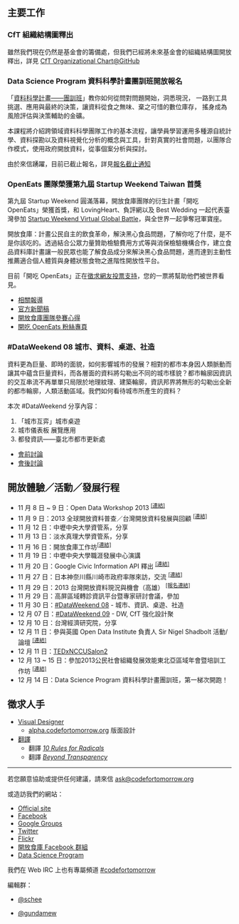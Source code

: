 ## 主要工作

### CfT 組織結構圖釋出
雖然我們現在仍然是基金會的籌備處，但我們已經將未來基金會的組織結構圖開放釋出，詳見 [CfT Organizational Chart@GitHub][1]

### Data Science Program 資料科學計畫團訓班開放報名
「[資料科學計畫——團訓班][3]」教你如何從問對問題開始，洞悉現況， 一路到工具挑選、應用與最終的決策，讓資料從食之無味、棄之可惜的數位庫存， 搖身成為風險評估與決策輔助的金礦。

本課程將介紹跨領域資料科學團隊工作的基本流程，讓學員學習運用多種源自統計學、資料探勘以及資料視覺化分析的概念與工具，針對真實的社會問題，以團隊合作模式，使用政府開放資料，從事個案分析與探討。

由於來信踴躍，目前已截止報名，詳見[報名截止通知][2]

### OpenEats 團隊榮獲第九屆 Startup Weekend Taiwan 首獎
第九屆 Startup Weekend 圓滿落幕，開放食庫團隊的衍生計畫「開吃 OpenEats」榮獲首獎，和 LovingHeart、負評網以及 Best Wedding 一起代表臺灣參加 [Startup Weekend Virtual Global Battle][4]，與全世界一起爭奪冠軍寶座。

開放食庫：計畫公民自主的飲食革命，解決黑心食品問題，了解你吃了什麼，是不是你該吃的。透過結合公眾力量贊助檢驗費用方式等與消保檢驗機構合作，建立食品資料庫計畫讓一般民眾也能了解食品成分來解決黑心食品問題，進而達到主動性推薦適合個人體質與身體狀態食物之進階性開放性平台。

目前「開吃 OpenEats」正在[徵求網友投票支持][5]，您的一票將幫助他們被世界看見。

- [相關報導][6]
- [官方新聞稿][7]
- [開放食庫團隊參賽心得][8]
- [開吃 OpenEats 粉絲專頁][9]

### #DataWeekend 08 城市、資料、桌遊、社造
資料更為巨量、即時的面貌，如何影響城市的發展？相對的都市本身因人類脈動而讓其中蘊含巨量資料，而各層面的資料將勾勒出不同的城市樣貌？都市輪廓因資訊的交互串流不再單單只局限於地理紋理、建築輪廓，資訊邦界將無形的勾勒出全新的都市輪廓，人類活動區域。我們如何看待城市所產生的資料？

本次 #DataWeekend 分享內容：

1. 「城市互弈」城市桌遊  
2. 城市儀表板 展覽應用
3. 都發資訊——臺北市都市更新處

- [會前討論][10]
- [會後討論][11]

## 開放體驗／活動／發展行程
- 11 月 8 日 ~ 9 日：Open Data Workshop 2013 <sup>[\[連結\]][12]</sup>
- 11 月 9 日：2013 全球開放資料普查／台灣開放資料發展與回顧 <sup>[\[連結\]][13]</sup>
- 11 月 12 日：中壢中央大學資管系，分享
- 11 月 13 日：淡水真理大學資管系，分享
- 11 月 16 日：開放食庫工作坊<sup>[\[連結\]][34]</sup>
- 11 月 19 日：中壢中央大學職涯發展中心演講
- 11 月 20 日：Google Civic Information API 釋出 <sup>[\[連結\]][14]</sup>
- 11 月 27 日：日本神奈川縣川崎市政府率隊來訪，交流 <sup>[\[連結\]][15]</sup>
- 11 月 29 日：2013 台灣開放資料現況與機會（高雄） <sup>[\[報名連結\]][16]</sup>
- 11 月 29 日：高屏區域轉診資訊平台暨專家研討會議，參加
- 11 月 30 日：[#DataWeekend 08](https://kktix.com/events/dataweekend-08/) - 城市、資訊、桌遊、社造
- 12 月 07 日：[#DataWeekend 09](https://kktix.com/events/dataweekend-09/) - DW, CfT 強化設計聚
- 12 月 10 日：台灣經濟研究院，分享
- 12 月 11 日：參與英國 Open Data Institute 負責人 Sir Nigel Shadbolt 活動/論壇 <sup>[\[連結\]][33]</sup>
- 12 月 11 日：[TEDxNCCUSalon2](http://tedxnccu.com/events/2013-12-11-tedxnccusalon2)
- 12 月 13 ~ 15 日：參加2013公民社會組織發展效能東北亞區域年會暨培訓工作坊 <sup>[\[連結\]][17]</sup>
- 12 月 14 日：Data Science Program 資料科學計畫團訓班，第一梯次開跑！

## 徵求人手
- [Visual Designer][18]
    - [alpha.codefortomorrow.org][19] 版面設計
- [翻譯][20]
    - 翻譯 [*10 Rules for Radicals*][21]
    - 翻譯 [*Beyond Transparency*][22]

---

若您願意協助或提供任何建議，請來信 ask@codefortomorrow.org

或造訪我們的網站：

- [Official site][23]
- [Facebook][24]
- [Google Groups][25]
- [Twitter][26]
- [Flickr][27]
- [開放食庫 Facebook 群組][28]
- [Data Science Program][29]

我們在 Web IRC 上也有專屬頻道 [#codefortomorrow][30]

編輯群：

- [@schee][31]
- [@gundamew][32]


  [1]: https://github.com/codefortomorrow/foundation-document/blob/master/cft-org-chart-2013q4.png
  [2]: http://datasci.co/2013/12/02/closing-date-entries/
  [3]: http://datasci.co/2013/11/24/datasci-open-2013/
  [4]: http://wake.github.io/gsw/
  [5]: http://goo.gl/lLqwUw
  [6]: http://bnext.com.tw/article/view/id/30172
  [7]: https://startupweekendtaiwan.hackpad.com/-Startup-Weekend-Taiwan--terrRPlHVeY
  [8]: http://water-yh-su.blogspot.tw/2013/11/2013-startup-weekend-9-taipei.html
  [9]: https://www.facebook.com/openeats
  [10]: https://groups.google.com/d/msg/codefortomorrow/Mb6GmF9WrnU/NRVfW75kA9kJ
  [11]: https://groups.google.com/d/msg/codefortomorrow/8OFuan7UsoI/67dRzFTJ4PgJ
  [12]: https://groups.google.com/d/msg/codefortomorrow/TMgEdJqPIyA/6lCPtnxXK40J
  [13]: https://groups.google.com/d/msg/codefortomorrow/s6SuYdCx1kY/tD-i5tgcLq8J
  [14]: https://groups.google.com/d/msg/codefortomorrow/wZQax-qCXDs/yoEByXfpfQUJ
  [15]: https://groups.google.com/d/msg/codefortomorrow/BybG60N-ZOw/XNsldg6aF_EJ
  [16]: https://kktix.com/events/cft-khh-2013/
  [17]: https://groups.google.com/d/msg/codefortomorrow/7sQR6QBJsrs/L_OrWLI9v0UJ
  [18]: https://groups.google.com/d/msg/codefortomorrow/LmCRq_y0czg/UXNfX8YgNZoJ
  [19]: http://alpha.codefortomorrow.org/
  [20]: https://groups.google.com/d/msg/codefortomorrow/RK4-uLZLbgQ/lrg_VbSkjTgJ
  [21]: https://archive.org/details/org.resource.public.10rules
  [22]: https://groups.google.com/d/msg/codefortomorrow/60Jx3cp7TLY/CcOc6FFrOOEJ
  [23]: http://codefortomorrow.org/
  [24]: https://www.facebook.com/CodeForTomorrow
  [25]: http://groups.google.com/group/codefortomorrow
  [26]: http://twitter.com/codefortomorrow
  [27]: http://www.flickr.com/groups/codefortomorrow/
  [28]: https://www.facebook.com/groups/foodopendata/
  [29]: http://datasci.co
  [30]: http://webchat.freenode.net/?channels=codefortomorrow
  [31]: https://github.com/schee
  [32]: https://github.com/gundamew
  [33]: http://seminars.tca.org.tw/D15d01694.aspx
  [34]: http://food.codefortomorrow.org/blog/2013/11/17/workshop/
